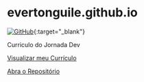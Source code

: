 # evertonguile.github.io

[![GitHub](https://img.shields.io/badge/GitHub-Visite%20meu%20Portifólio-blue?logo=github)](https://evertonguile.github.io/){:target="_blank"}

Curriculo do Jornada Dev

[Visualizar meu Currículo]((https://evertonguile.github.io/))

[Abra o Repositório](https://github.com/EvertonGuile/evertonguile.github.io)
